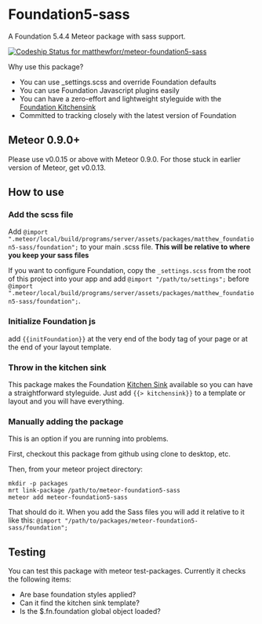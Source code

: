 # Foundation5-sass

A Foundation 5.4.4 Meteor package with sass support.

[![Codeship Status for matthewforr/meteor-foundation5-sass](https://codeship.io/projects/e49f4990-3619-0132-02be-66e2e8c2d9ae/status)](https://codeship.io/projects/41324)

Why use this package?

* You can use _settings.scss and override Foundation defaults
* You can use Foundation Javascript plugins easily
* You can have a zero-effort and lightweight styleguide with the [Foundation Kitchensink](http://foundation.zurb.com/docs/components/kitchen_sink.html)
* Committed to tracking closely with the latest version of Foundation

## Meteor 0.9.0+

Please use v0.0.15 or above with Meteor 0.9.0. For those stuck in earlier version of Meteor, get v0.0.13.

## How to use

### Add the scss file

Add `@import ".meteor/local/build/programs/server/assets/packages/matthew_foundation5-sass/foundation";` to your main .scss file. **This will be relative to where you keep your sass files**

If you want to configure Foundation, copy the `_settings.scss` from the root of this project into your app and add `@import "/path/to/settings";` before `@import ".meteor/local/build/programs/server/assets/packages/matthew_foundation5-sass/foundation";`.

### Initialize Foundation js

add `{{initFoundation}}` at the very end of the body tag of your page or at the end of your layout template.

### Throw in the kitchen sink
This package makes the Foundation [Kitchen Sink](foundation.zurb.com/docs/components/kitchen_sink.html) available so you can have a straightforward styleguide. Just add `{{> kitchensink}}` to a template or layout and you will have everything.

### Manually adding the package

This is an option if you are running into problems.

First, checkout this package from github using clone to desktop, etc.

Then, from your meteor project directory:

```
mkdir -p packages
mrt link-package /path/to/meteor-foundation5-sass
meteor add meteor-foundation5-sass
```

That should do it. When you add the Sass files you will add it relative to it like this: `@import "/path/to/packages/meteor-foundation5-sass/foundation";`



## Testing

You can test this package with meteor test-packages. Currently it checks the following items:

- Are base foundation styles applied?
- Can it find the kitchen sink template?
- Is the $.fn.foundation global object loaded?
